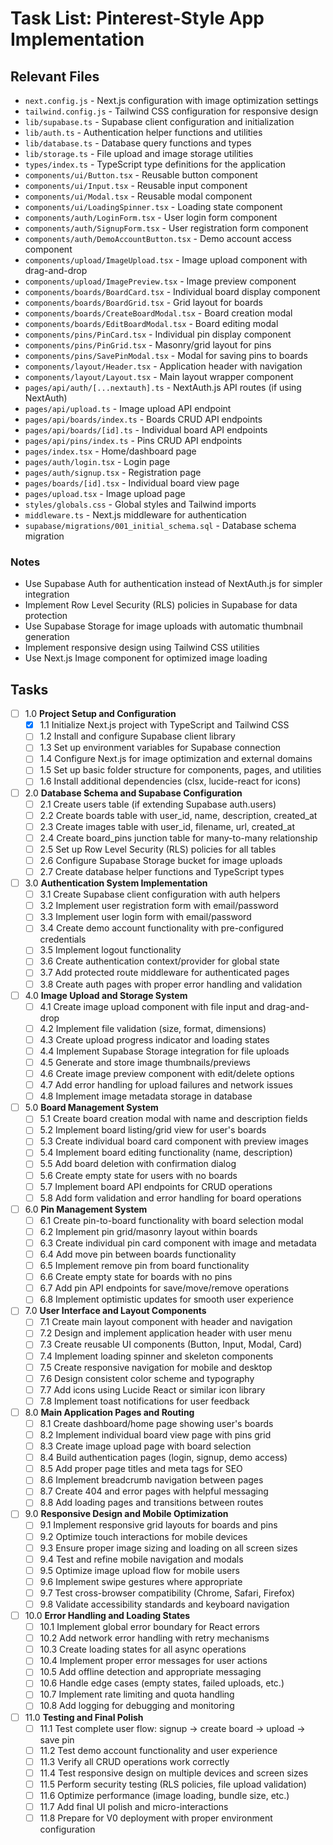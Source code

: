 # Task List: Pinterest-Style App Implementation

## Relevant Files

- `next.config.js` - Next.js configuration with image optimization settings
- `tailwind.config.js` - Tailwind CSS configuration for responsive design
- `lib/supabase.ts` - Supabase client configuration and initialization
- `lib/auth.ts` - Authentication helper functions and utilities
- `lib/database.ts` - Database query functions and types
- `lib/storage.ts` - File upload and image storage utilities
- `types/index.ts` - TypeScript type definitions for the application
- `components/ui/Button.tsx` - Reusable button component
- `components/ui/Input.tsx` - Reusable input component
- `components/ui/Modal.tsx` - Reusable modal component
- `components/ui/LoadingSpinner.tsx` - Loading state component
- `components/auth/LoginForm.tsx` - User login form component
- `components/auth/SignupForm.tsx` - User registration form component
- `components/auth/DemoAccountButton.tsx` - Demo account access component
- `components/upload/ImageUpload.tsx` - Image upload component with drag-and-drop
- `components/upload/ImagePreview.tsx` - Image preview component
- `components/boards/BoardCard.tsx` - Individual board display component
- `components/boards/BoardGrid.tsx` - Grid layout for boards
- `components/boards/CreateBoardModal.tsx` - Board creation modal
- `components/boards/EditBoardModal.tsx` - Board editing modal
- `components/pins/PinCard.tsx` - Individual pin display component
- `components/pins/PinGrid.tsx` - Masonry/grid layout for pins
- `components/pins/SavePinModal.tsx` - Modal for saving pins to boards
- `components/layout/Header.tsx` - Application header with navigation
- `components/layout/Layout.tsx` - Main layout wrapper component
- `pages/api/auth/[...nextauth].ts` - NextAuth.js API routes (if using NextAuth)
- `pages/api/upload.ts` - Image upload API endpoint
- `pages/api/boards/index.ts` - Boards CRUD API endpoints
- `pages/api/boards/[id].ts` - Individual board API endpoints
- `pages/api/pins/index.ts` - Pins CRUD API endpoints
- `pages/index.tsx` - Home/dashboard page
- `pages/auth/login.tsx` - Login page
- `pages/auth/signup.tsx` - Registration page
- `pages/boards/[id].tsx` - Individual board view page
- `pages/upload.tsx` - Image upload page
- `styles/globals.css` - Global styles and Tailwind imports
- `middleware.ts` - Next.js middleware for authentication
- `supabase/migrations/001_initial_schema.sql` - Database schema migration

### Notes

- Use Supabase Auth for authentication instead of NextAuth.js for simpler integration
- Implement Row Level Security (RLS) policies in Supabase for data protection
- Use Supabase Storage for image uploads with automatic thumbnail generation
- Implement responsive design using Tailwind CSS utilities
- Use Next.js Image component for optimized image loading

## Tasks

- [ ] 1.0 **Project Setup and Configuration**
  - [x] 1.1 Initialize Next.js project with TypeScript and Tailwind CSS
  - [ ] 1.2 Install and configure Supabase client library
  - [ ] 1.3 Set up environment variables for Supabase connection
  - [ ] 1.4 Configure Next.js for image optimization and external domains
  - [ ] 1.5 Set up basic folder structure for components, pages, and utilities
  - [ ] 1.6 Install additional dependencies (clsx, lucide-react for icons)

- [ ] 2.0 **Database Schema and Supabase Configuration**
  - [ ] 2.1 Create users table (if extending Supabase auth.users)
  - [ ] 2.2 Create boards table with user_id, name, description, created_at
  - [ ] 2.3 Create images table with user_id, filename, url, created_at
  - [ ] 2.4 Create board_pins junction table for many-to-many relationship
  - [ ] 2.5 Set up Row Level Security (RLS) policies for all tables
  - [ ] 2.6 Configure Supabase Storage bucket for image uploads
  - [ ] 2.7 Create database helper functions and TypeScript types

- [ ] 3.0 **Authentication System Implementation**
  - [ ] 3.1 Create Supabase client configuration with auth helpers
  - [ ] 3.2 Implement user registration form with email/password
  - [ ] 3.3 Implement user login form with email/password
  - [ ] 3.4 Create demo account functionality with pre-configured credentials
  - [ ] 3.5 Implement logout functionality
  - [ ] 3.6 Create authentication context/provider for global state
  - [ ] 3.7 Add protected route middleware for authenticated pages
  - [ ] 3.8 Create auth pages with proper error handling and validation

- [ ] 4.0 **Image Upload and Storage System**
  - [ ] 4.1 Create image upload component with file input and drag-and-drop
  - [ ] 4.2 Implement file validation (size, format, dimensions)
  - [ ] 4.3 Create upload progress indicator and loading states
  - [ ] 4.4 Implement Supabase Storage integration for file uploads
  - [ ] 4.5 Generate and store image thumbnails/previews
  - [ ] 4.6 Create image preview component with edit/delete options
  - [ ] 4.7 Add error handling for upload failures and network issues
  - [ ] 4.8 Implement image metadata storage in database

- [ ] 5.0 **Board Management System**
  - [ ] 5.1 Create board creation modal with name and description fields
  - [ ] 5.2 Implement board listing/grid view for user's boards
  - [ ] 5.3 Create individual board card component with preview images
  - [ ] 5.4 Implement board editing functionality (name, description)
  - [ ] 5.5 Add board deletion with confirmation dialog
  - [ ] 5.6 Create empty state for users with no boards
  - [ ] 5.7 Implement board API endpoints for CRUD operations
  - [ ] 5.8 Add form validation and error handling for board operations

- [ ] 6.0 **Pin Management System**
  - [ ] 6.1 Create pin-to-board functionality with board selection modal
  - [ ] 6.2 Implement pin grid/masonry layout within boards
  - [ ] 6.3 Create individual pin card component with image and metadata
  - [ ] 6.4 Add move pin between boards functionality
  - [ ] 6.5 Implement remove pin from board functionality
  - [ ] 6.6 Create empty state for boards with no pins
  - [ ] 6.7 Add pin API endpoints for save/move/remove operations
  - [ ] 6.8 Implement optimistic updates for smooth user experience

- [ ] 7.0 **User Interface and Layout Components**
  - [ ] 7.1 Create main layout component with header and navigation
  - [ ] 7.2 Design and implement application header with user menu
  - [ ] 7.3 Create reusable UI components (Button, Input, Modal, Card)
  - [ ] 7.4 Implement loading spinner and skeleton components
  - [ ] 7.5 Create responsive navigation for mobile and desktop
  - [ ] 7.6 Design consistent color scheme and typography
  - [ ] 7.7 Add icons using Lucide React or similar icon library
  - [ ] 7.8 Implement toast notifications for user feedback

- [ ] 8.0 **Main Application Pages and Routing**
  - [ ] 8.1 Create dashboard/home page showing user's boards
  - [ ] 8.2 Implement individual board view page with pins grid
  - [ ] 8.3 Create image upload page with board selection
  - [ ] 8.4 Build authentication pages (login, signup, demo access)
  - [ ] 8.5 Add proper page titles and meta tags for SEO
  - [ ] 8.6 Implement breadcrumb navigation between pages
  - [ ] 8.7 Create 404 and error pages with helpful messaging
  - [ ] 8.8 Add loading pages and transitions between routes

- [ ] 9.0 **Responsive Design and Mobile Optimization**
  - [ ] 9.1 Implement responsive grid layouts for boards and pins
  - [ ] 9.2 Optimize touch interactions for mobile devices
  - [ ] 9.3 Ensure proper image sizing and loading on all screen sizes
  - [ ] 9.4 Test and refine mobile navigation and modals
  - [ ] 9.5 Optimize image upload flow for mobile users
  - [ ] 9.6 Implement swipe gestures where appropriate
  - [ ] 9.7 Test cross-browser compatibility (Chrome, Safari, Firefox)
  - [ ] 9.8 Validate accessibility standards and keyboard navigation

- [ ] 10.0 **Error Handling and Loading States**
  - [ ] 10.1 Implement global error boundary for React errors
  - [ ] 10.2 Add network error handling with retry mechanisms
  - [ ] 10.3 Create loading states for all async operations
  - [ ] 10.4 Implement proper error messages for user actions
  - [ ] 10.5 Add offline detection and appropriate messaging
  - [ ] 10.6 Handle edge cases (empty states, failed uploads, etc.)
  - [ ] 10.7 Implement rate limiting and quota handling
  - [ ] 10.8 Add logging for debugging and monitoring

- [ ] 11.0 **Testing and Final Polish**
  - [ ] 11.1 Test complete user flow: signup → create board → upload → save pin
  - [ ] 11.2 Test demo account functionality and user experience
  - [ ] 11.3 Verify all CRUD operations work correctly
  - [ ] 11.4 Test responsive design on multiple devices and screen sizes
  - [ ] 11.5 Perform security testing (RLS policies, file upload validation)
  - [ ] 11.6 Optimize performance (image loading, bundle size, etc.)
  - [ ] 11.7 Add final UI polish and micro-interactions
  - [ ] 11.8 Prepare for V0 deployment with proper environment configuration
